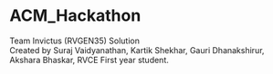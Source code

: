 # ACM_Hackathon
Team Invictus (RVGEN35) Solution  
Created by Suraj Vaidyanathan, Kartik Shekhar, Gauri Dhanakshirur, Akshara Bhaskar, RVCE First year student.
